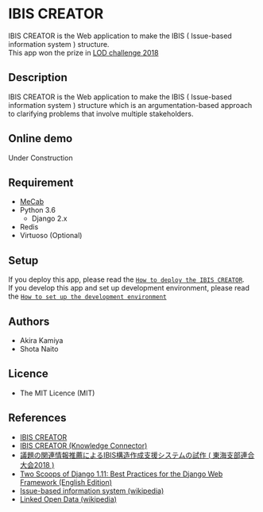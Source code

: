 IBIS CREATOR
====
IBIS CREATOR is the Web application to make the IBIS ( Issue-based information system ) structure.  
This app won the prize in [LOD challenge 2018](https://2018.lodc.jp/)

## Description
IBIS CREATOR is the Web application to make the IBIS ( Issue-based information system ) structure which is an argumentation-based approach to clarifying problems that involve multiple stakeholders.

## Online demo
Under Construction

## Requirement
- [MeCab](http://taku910.github.io/mecab/)
- Python 3.6
    - Django 2.x
- Redis
- Virtuoso (Optional)


## Setup
If you deploy this app, please read the [`How to deploy the IBIS CREATOR`](https://github.com/srmtlab/IBIS_creator/wiki/Deploy).  
If you develop this app and set up development environment, please read the [`How to set up the development environment`](https://github.com/srmtlab/IBIS_creator/wiki/Develop)

## Authors
- Akira Kamiya
- Shota Naito

## Licence
- The MIT Licence (MIT)

## References
- [IBIS CREATOR](http://lod.srmt.nitech.ac.jp/IBIS_creator/)
- [IBIS CREATOR (Knowledge Connector)](http://idea.linkdata.org/idea/idea1s2697i)
- [議題の関連情報推薦によるIBIS構造作成支援システムの試作 ( 東海支部連合大会2018 )](https://www.jp-c.jp/rengo/www/cd/pdf/M3-4.pdf)
- [Two Scoops of Django 1.11: Best Practices for the Django Web Framework (English Edition)](https://www.amazon.co.jp/dp/B076D5FKFX/)
- [Issue-based information system (wikipedia)](https://en.wikipedia.org/wiki/Issue-based_information_system)
- [Linked Open Data (wikipedia)](https://ja.wikipedia.org/wiki/Linked_Open_Data)
